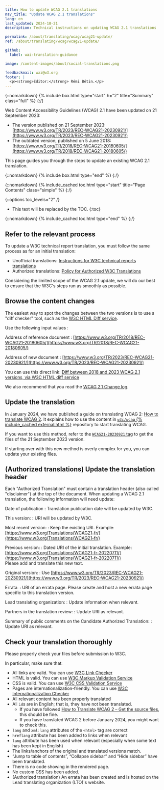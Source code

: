 ```yaml
---
title: How to update WCAG 2.1 translations
nav_title: "Update WCAG 2.1 translations"
lang: en
last_updated: 2024-10-21
description: Technical instructions on updating WCAG 2.1 translations

permalink: /about/translating/wcag/wcag21-update/
ref: /about/translating/wcag/wcag21-update/

github:
  label: wai-translation-guidance

image: /content-images/about/social-translations.png

feedbackmail: wai@w3.org
footer: |
  <p><strong>Editor:</strong> Rémi Bétin.</p>
---
```


{::nomarkdown}
{% include box.html type="start" h="2" title="Summary" class="full" %}
{:/}

Web Content Accessibility Guidelines (WCAG) 2.1 have been updated on 21 September 2023:
- The version published on 21 September 2023: [https://www.w3.org/TR/2023/REC-WCAG21-20230921/](https://www.w3.org/TR/2023/REC-WCAG21-20230921/)
- The outdated version, published on 5 June 2018: [https://www.w3.org/TR/2018/REC-WCAG21-20180605/](https://www.w3.org/TR/2018/REC-WCAG21-20180605/)

This page guides you through the steps to update an existing WCAG 2.1 translation.

{::nomarkdown}
{% include box.html type="end" %}
{:/}

{::nomarkdown}
{% include_cached toc.html type="start" title="Page Contents" class="simple" %}
{:/}

{::options toc_levels="2" /}

- This text will be replaced by the TOC.
{:toc}

{::nomarkdown}
{% include_cached toc.html type="end" %}
{:/}

## Refer to the relevant process

To update a W3C technical report translation, you must follow the same process as for an initial translation:
- Unofficial translations: [Instructions for W3C technical reports translations](https://www.w3.org/Consortium/Translation/#how)
- Authorized translations: [Policy for Authorized W3C Translations](https://www.w3.org/2005/02/TranslationPolicy.html)

Considering the limited scope of the WCAG 2.1 update, we will do our best to ensure that the W3C's steps run as smoothly as possible.

## Browse the content changes

The easiest way to spot the changes between the two versions is to use a "diff checker" tool, such as the [W3C HTML Diff service](https://services.w3.org/htmldiff). 

Use the following input values :

Address of reference document
: [https://www.w3.org/TR/2018/REC-WCAG21-20180605/](https://www.w3.org/TR/2018/REC-WCAG21-20180605/)

Address of new document
: [https://www.w3.org/TR/2023/REC-WCAG21-20230921/](https://www.w3.org/TR/2023/REC-WCAG21-20230921/)

You can use this direct link: [Diff between 2018 and 2023 WCAG 2.1 versions, via W3C HTML diff service](https://services.w3.org/htmldiff?doc1=https%3A%2F%2Fwww.w3.org%2FTR%2F2018%2FREC-WCAG21-20180605%2F&doc2=https%3A%2F%2Fwww.w3.org%2FTR%2F2023%2FREC-WCAG21-20230921%2F)

We also recommend that you read the [WCAG 2.1 Change log](https://www.w3.org/TR/WCAG21/#changelog).

## Update the translation

In January 2024, we have published a guide on translating WCAG 2: [How to translate WCAG 2](/about/translating/wcag/). It explains how to use the content in [`w3c/wcag` {% include_cached external.html %}](https://github.com/w3c/wcag/) repository to start translating WCAG.

If you want to use this method, refer to the [`WCAG21-20230921` tag](https://github.com/w3c/wcag/tree/WCAG21-20230921) to get the files of the 21 September 2023 version.

If starting over with this new method is overly complex for you, you can update your existing files.

## (Authorized translations) Update the translation header

Each "Authorized Translation" must contain a translation header (also called "disclaimer") at the top of the document. When updating a WCAG 2.1 translation, the following information will need update:

Date of publication
: Translation publication date will be updated by W3C.

This version:
: URI will be updated by W3C.

Most recent version:
: Keep the existing URI. Example: [https://www.w3.org/Translations/WCAG21-fr/](https://www.w3.org/Translations/WCAG21-fr/)

Previous version:
: Dated URI of the initial translation. Example: [https://www.w3.org/Translations/WCAG21-fr-20220711/](https://www.w3.org/Translations/WCAG21-fr-20220711/) \
Please add and translate this new text.

Original version:
: Use [https://www.w3.org/TR/2023/REC-WCAG21-20230921/](https://www.w3.org/TR/2023/REC-WCAG21-20230921/)

Errata:
: URI of an errata page. Please create and host a new errata page specific to this translation version.

Lead translating organization:
: Update information when relevant.

Partners in the translation review:
: Update URI as relevant.

Summary of public comments on the Candidate Authorized Translation:
: Update URI as relevant.

## Check your translation thoroughly

Please properly check your files before submission to W3C. 

In particular, make sure that:
- All links are valid. You can use [W3C Link Checker](https://validator.w3.org/checklink)
- HTML is valid. You can use [W3C Markup Validation Service](https://validator.w3.org/)
- CSS is valid. You can use [W3C CSS Validation Service](https://jigsaw.w3.org/css-validator/)
- Pages are internationalization-friendly. You can use [W3C Internationalization Checker](https://validator.w3.org/i18n-checker/)
- All relevant content has been properly translated
- All `id`s are in English; that is, they have not been translated. 
  - If you have followed [How to Translate WCAG 2 – Get the source files](/about/translating/wcag/#get-source-files), this should be fine.
  - If you have translated WCAG 2 before January 2024, you might want to check this.
- `lang` and `xml:lang` attributes of the `<html>` tag are correct
- `hreflang` attribute has been added to links when relevant
- `lang` attribute has been used when relevant (especially when some text has been kept in English)
- The links/anchors of the original and translated versions match.
- “Jump to table of contents”, “Collapse sidebar” and “Hide sidebar” have been translated.
- There is no code showing in the rendered page.
- No custom CSS has been added.
- (Authorized translation) An errata has been created and is hosted on the Lead translating organization (LTO)'s website.